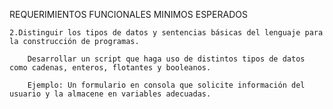 REQUERIMIENTOS FUNCIONALES MINIMOS ESPERADOS

    2.Distinguir los tipos de datos y sentencias básicas del lenguaje para la construcción de programas.

        Desarrollar un script que haga uso de distintos tipos de datos como cadenas, enteros, flotantes y booleanos.

        Ejemplo: Un formulario en consola que solicite información del usuario y la almacene en variables adecuadas.